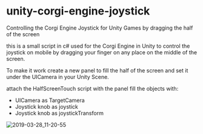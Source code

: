 # unity-corgi-engine-joystick
Controlling the Corgi Engine Joystick for Unity Games by dragging the half of the screen


this is a small script in c# used for the Corgi Engine in Unity to control the joystick on mobile by dragging your finger on any place on the middle of the screen.

To make it work create a new panel to fill the half of the screen and set it under the UICamera in your Unity Scene.

attach the HalfScreenTouch  script with the panel fill the objects with: 
  - UICamera as TargetCamera
  - Joystick knob as joystick
  - Joystick knob as joystickTransform
  
  ![2019-03-28_11-20-55](https://user-images.githubusercontent.com/5835334/55138082-0719b380-514c-11e9-9ea8-40e131212868.png)

